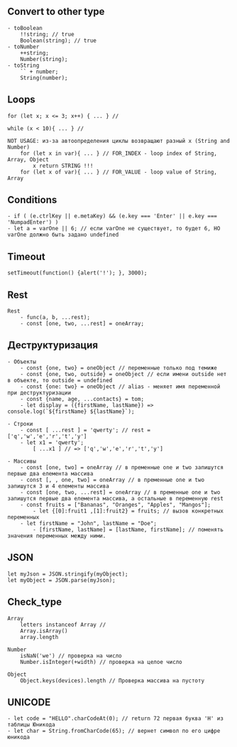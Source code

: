 ## Convert to other type
    - toBoolean
        !!string; // true
        Boolean(string); // true
    - toNumber
        ++string;
        Number(string);
    - toString
        `` + number;
        String(number);
## Loops 
    for (let x; x <= 3; x++) { ... } // 

    while (x < 10){ ... } // 

    NOT USAGE: из-за автоопределения циклы возвращают разный x (String and Number)
        for (let x in var){ ... } // FOR_INDEX - loop index of String, Array, Object
            x return STRING !!!
        for (let x of var){ ... } // FOR_VALUE - loop value of String, Array 


## Conditions 
    - if ( (e.ctrlKey || e.metaKey) && (e.key === 'Enter' || e.key === 'NumpadEnter') )
    - let a = varOne || 6; // если varOne не существует, то будет 6, НО varOne должно быть задано undefined 

## Timeout
    setTimeout(function() {alert('!'); }, 3000); 
    
        
## Rest
    Rest
        - func(a, b, ...rest);
        - const [one, two, ...rest] = oneArray;

## Деструктуризация
    - Объекты
        - const {one, two} = oneObject // переменные только под темиже
        - const {one, two, outside} = oneObject // если имени outside нет в объекте, то outside = undefined
        - const {one: two} = oneObject // alias - меняет имя переменной при деструктуризации
        - const {name, age, ...contacts} = tom;
        - let display = ({firstName, lastName}) => console.log(`${firstName} ${lastName}`);
        
    - Строки
        - const [ ...rest ] = 'qwerty'; // rest = ['q','w','e','r','t','y']
        - let x1 = 'qwerty'; 
            [ ...x1 ] // => ['q','w','e','r','t','y']

    - Массивы
        - const [one, two] = oneArray // в пременные one и two запишутся первые два елемента массива
        - const [, , one, two] = oneArray // в пременные one и two запишутся 3 и 4 елементы массива
        - const [one, two, ...rest] = oneArray // в пременные one и two запишутся первые два елемента массива, а остальные в переменную rest
        - const fruits = ["Bananas", "Oranges", "Apples", "Mangos"];
            - let {[0]:fruit1 ,[1]:fruit2} = fruits; // вызов конкретных переменных
        - let firstName = "John", lastName = "Doe";
            - [firstName, lastName] = [lastName, firstName]; // поменять значения переменных между ними.

## JSON
    let myJson = JSON.stringify(myObject);
    let myObject = JSON.parse(myJson);

## Check_type
    Array 
        letters instanceof Array // 
        Array.isArray() 
        array.length

    Number
        isNaN('we') // проверка на число
        Number.isInteger(+width) // проверка на целое число

    Object
        Object.keys(devices).length // Проверка массива на пустоту 

## UNICODE
    - let code = "HELLO".charCodeAt(0); // return 72 первая буква 'H' из таблицы Юникода 
    - let char = String.fromCharCode(65); // вернет символ по его цифре юникода